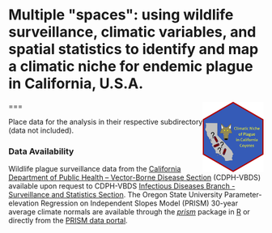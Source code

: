 # Multiple "spaces": using wildlife surveillance, climatic variables, and spatial statistics to identify and map a climatic niche for endemic plague in California, U.S.A.
===
<img src='../hex/hex.png' width='120' align='right' />

Place data for the analysis in their respective subdirectory (data not included).

### Data Availability

Wildlife plague surveillance data from the [California Department of Public Health – Vector-Borne Disease Section](https://www.cdph.ca.gov/Programs/CID/DCDC/Pages/VBDS.aspx) (CDPH-VBDS) available upon request to CDPH-VBDS [Infectious Diseases Branch - Surveillance and Statistics Section](https://www.cdph.ca.gov/Programs/CID/DCDC/Pages/SSS.aspx). The Oregon State University Parameter-elevation Regression on Independent Slopes Model (PRISM) 30-year average climate normals are available through the [*prism*](https://cran.r-project.org/package=prism) package in [R](https://cran.r-project.org) or directly from the [PRISM data portal](http://prism.oregonstate.edu/).
